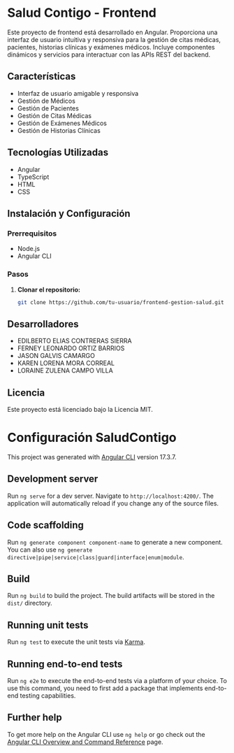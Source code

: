 # Salud Contigo - Frontend

Este proyecto de frontend está desarrollado en Angular. Proporciona una interfaz de usuario intuitiva y responsiva para la gestión de citas médicas, pacientes, historias clínicas y exámenes médicos. Incluye componentes dinámicos y servicios para interactuar con las APIs REST del backend.

## Características

- Interfaz de usuario amigable y responsiva
- Gestión de Médicos
- Gestión de Pacientes
- Gestión de Citas Médicas
- Gestión de Exámenes Médicos
- Gestión de Historias Clínicas

## Tecnologías Utilizadas

- Angular
- TypeScript
- HTML
- CSS

## Instalación y Configuración

### Prerrequisitos

- Node.js
- Angular CLI

### Pasos

1. **Clonar el repositorio:**
   ```bash
   git clone https://github.com/tu-usuario/frontend-gestion-salud.git


## Desarrolladores
- EDILBERTO ELIAS CONTRERAS SIERRA
- FERNEY LEONARDO ORTIZ BARRIOS
- JASON GALVIS CAMARGO
- KAREN LORENA MORA CORREAL
- LORAINE ZULENA CAMPO VILLA

## Licencia
Este proyecto está licenciado bajo la Licencia MIT.



# Configuración SaludContigo

This project was generated with [Angular CLI](https://github.com/angular/angular-cli) version 17.3.7.

## Development server

Run `ng serve` for a dev server. Navigate to `http://localhost:4200/`. The application will automatically reload if you change any of the source files.

## Code scaffolding

Run `ng generate component component-name` to generate a new component. You can also use `ng generate directive|pipe|service|class|guard|interface|enum|module`.

## Build

Run `ng build` to build the project. The build artifacts will be stored in the `dist/` directory.

## Running unit tests

Run `ng test` to execute the unit tests via [Karma](https://karma-runner.github.io).

## Running end-to-end tests

Run `ng e2e` to execute the end-to-end tests via a platform of your choice. To use this command, you need to first add a package that implements end-to-end testing capabilities.

## Further help

To get more help on the Angular CLI use `ng help` or go check out the [Angular CLI Overview and Command Reference](https://angular.io/cli) page.

